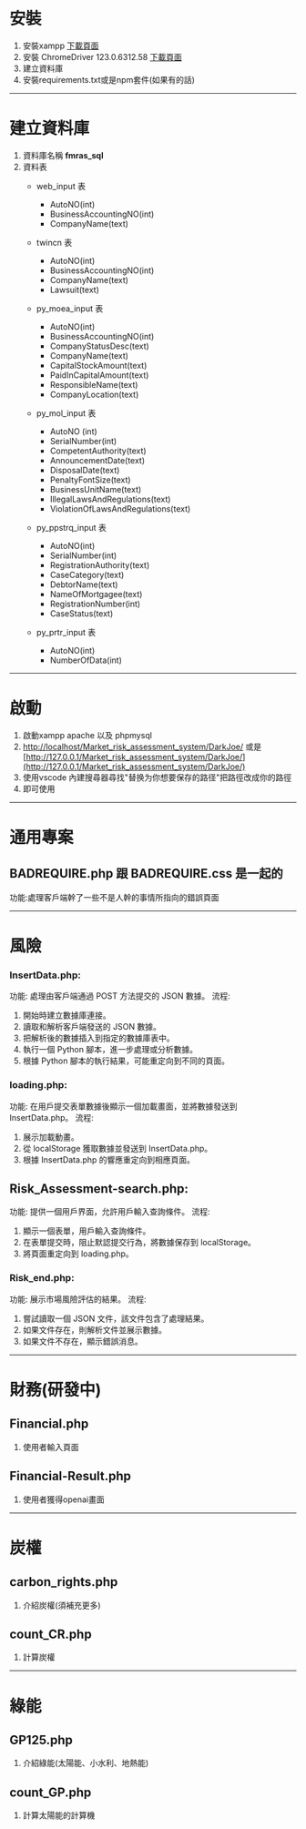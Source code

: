 # 安裝
1. 安裝xampp [下載頁面](https://www.apachefriends.org/zh_tw/download.html)
2. 安裝 ChromeDriver 123.0.6312.58 [下載頁面](https://chromedriver.chromium.org/downloads)
3. 建立資料庫
4. 安裝requirements.txt或是npm套件(如果有的話)
------
# 建立資料庫
1. 資料庫名稱 **fmras_sql**
2. 資料表
   - web_input 表
     - AutoNO(int)
     - BusinessAccountingNO(int)
     - CompanyName(text)
     
   - twincn 表
     - AutoNO(int)
     - BusinessAccountingNO(int)
     - CompanyName(text)
     - Lawsuit(text)
   - py_moea_input 表
     - AutoNO(int)
     - BusinessAccountingNO(int)
     - CompanyStatusDesc(text)
     - CompanyName(text)
     - CapitalStockAmount(text)
     - PaidInCapitalAmount(text)
     - ResponsibleName(text)
     - CompanyLocation(text)
   - py_mol_input 表
     - AutoNO (int)
     - SerialNumber(int)
     - CompetentAuthority(text)
     - AnnouncementDate(text)
     - DisposalDate(text)
     - PenaltyFontSize(text)
     - BusinessUnitName(text)
     - IllegalLawsAndRegulations(text)
     - ViolationOfLawsAndRegulations(text)
   - py_ppstrq_input 表
     - AutoNO(int)
     - SerialNumber(int)
     - RegistrationAuthority(text)
     - CaseCategory(text)
     - DebtorName(text)
     - NameOfMortgagee(text)
     - RegistrationNumber(int)
     - CaseStatus(text)
   - py_prtr_input 表
     - AutoNO(int)
     - NumberOfData(int)
------
# 啟動
1. 啟動xampp apache 以及 phpmysql
2. [http://localhost/Market_risk_assessment_system/DarkJoe/](http://localhost/Market_risk_assessment_system/DarkJoe/) 或是 [http://127.0.0.1/Market_risk_assessment_system/DarkJoe/](http://127.0.0.1/Market_risk_assessment_system/DarkJoe/)
3. 使用vscode 內建搜尋器尋找"替换为你想要保存的路径"把路徑改成你的路徑
4. 即可使用
------
# 通用專案
## BADREQUIRE.php 跟 BADREQUIRE.css 是一起的

功能:處理客戶端幹了一些不是人幹的事情所指向的錯誤頁面

------

# 風險
### InsertData.php:

功能: 處理由客戶端通過 POST 方法提交的 JSON 數據。
流程:
1. 開始時建立數據庫連接。
2. 讀取和解析客戶端發送的 JSON 數據。
3. 把解析後的數據插入到指定的數據庫表中。
4. 執行一個 Python 腳本，進一步處理或分析數據。
5. 根據 Python 腳本的執行結果，可能重定向到不同的頁面。

### loading.php:

功能: 在用戶提交表單數據後顯示一個加載畫面，並將數據發送到 InsertData.php。
流程:
1. 展示加載動畫。
2. 從 localStorage 獲取數據並發送到 InsertData.php。
3. 根據 InsertData.php 的響應重定向到相應頁面。

## Risk_Assessment-search.php:

功能: 提供一個用戶界面，允許用戶輸入查詢條件。
流程:
1. 顯示一個表單，用戶輸入查詢條件。
2. 在表單提交時，阻止默認提交行為，將數據保存到 localStorage。
3. 將頁面重定向到 loading.php。

### Risk_end.php:

功能: 展示市場風險評估的結果。
流程:
1. 嘗試讀取一個 JSON 文件，該文件包含了處理結果。
2. 如果文件存在，則解析文件並展示數據。
3. 如果文件不存在，顯示錯誤消息。

------
# 財務(研發中)
## Financial.php
1. 使用者輸入頁面
## Financial-Result.php
1. 使用者獲得openai畫面
------
# 炭權
## carbon_rights.php
1. 介紹炭權(須補充更多)

## count_CR.php
1. 計算炭權

------
# 綠能
## GP125.php
1. 介紹綠能(太陽能、小水利、地熱能)

## count_GP.php
1. 計算太陽能的計算機